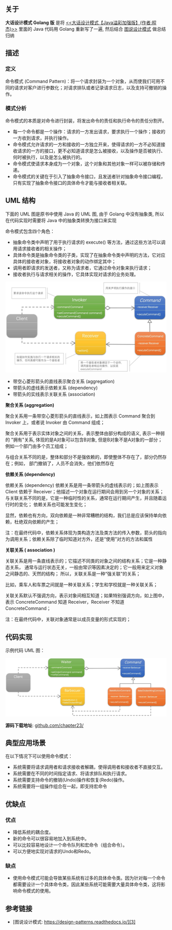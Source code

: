 [1]: https://juejin.cn/post/6844903703447765005
[2]: https://github.com/hzgaoshichao/playwithdesignpattern/tree/main/chapter23
[3]: https://design-patterns.readthedocs.io/zh-cn/latest/behavioral_patterns/command.html
[4]: https://book.douban.com/subject/36116620/
[5]: https://design-patterns.readthedocs.io/zh-cn/latest/index.html
## 关于
**大话设计模式 Golang 版** 是将 [<<大话设计模式【Java溢彩加强版】(作者:程杰)>>][4] 里面的 Java 代码用 Golang 重新写了一遍, 然后结合 [图说设计模式][5] 做总结归纳

## 描述
### 定义
命令模式 (Command Pattern)：将一个请求封装为一个对象，从而使我们可用不同的请求对客户进行参数化；对请求排队或者记录请求日志，以及支持可撤销的操作。

### **模式分析**
命令模式的本质是对命令进行封装，将发出命令的责任和执行命令的责任分割开。

- 每一个命令都是一个操作：请求的一方发出请求，要求执行一个操作；接收的一方收到请求，并执行操作。
- 命令模式允许请求的一方和接收的一方独立开来，使得请求的一方不必知道接收请求的一方的接口，更不必知道请求是怎么被接收，以及操作是否被执行、何时被执行，以及是怎么被执行的。
- 命令模式使请求本身成为一个对象，这个对象和其他对象一样可以被存储和传递。
- 命令模式的关键在于引入了抽象命令接口，且发送者针对抽象命令接口编程，只有实现了抽象命令接口的具体命令才能与接收者相关联。

## UML 结构
下面的 UML 图是原书中使用 Java 的 UML 图, 由于 Golang 中没有抽象类, 所以在代码实现时需要将 Java 中的抽象类转换为接口来实现

命令模式包含四个角色：
- 抽象命令类中声明了用于执行请求的 execute() 等方法，通过这些方法可以调用请求接收者的相关操作；
- 具体命令类是抽象命令类的子类，实现了在抽象命令类中声明的方法，它对应具体的接收者对象，将接收者对象的动作绑定其中；
- 调用者即请求的发送者，又称为请求者，它通过命令对象来执行请求；
- 接收者执行与请求相关的操作，它具体实现对请求的业务处理。

![chapter23-01-uml.png](../images/chapter23-01-uml.png)

- 带空心菱形箭头的直线表示聚合关系 (aggregation)
- 带箭头的虚线表示依赖关系 (dependency)
- 带箭头的实线表示关联关系 (association)

**聚合关系 (aggregation)**

聚合关系用一条带空心菱形箭头的直线表示，如上图表示 Command 聚合到 Invoker 上，或者说 Invoker 由 Command 组成；

聚合关系用于表示实体对象之间的关系，表示整体由部分构成的语义, 表示一种弱的 "拥有"关系, 体现的是A对象可以包含B对象, 但是B对象不是A对象的一部分；例如一个部门由多个员工组成；

与组合关系不同的是，整体和部分不是强依赖的，即使整体不存在了，部分仍然存在；例如， 部门撤销了，人员不会消失，他们依然存在

**依赖关系 (dependency)**

依赖关系 (dependency) 依赖关系是用一条带箭头的虚线表示的；如上图表示 Client 依赖于 Receiver；他描述一个对象在运行期间会用到另一个对象的关系； 与关联关系不同的是，它是一种临时性的关系，通常在运行期间产生，并且随着运行时的变化； 依赖关系也可能发生变化；

显然，依赖也有方向，双向依赖是一种非常糟糕的结构，我们总是应该保持单向依赖，杜绝双向依赖的产生；

注：在最终代码中，依赖关系体现为类构造方法及类方法的传入参数，箭头的指向为调用关系；依赖关系除了临时知道对方外，还是“使用”对方的方法和属性

**关联关系 ( association )**

关联关系是用一条直线表示的；它描述不同类的对象之间的结构关系；它是一种静态关系， 通常与运行状态无关，一般由常识等因素决定的；它一般用来定义对象之间静态的、天然的结构； 所以，关联关系是一种“强关联”的关系；

比如，乘车人和车票之间就是一种关联关系；学生和学校就是一种关联关系；

关联关系默认不强调方向，表示对象间相互知道；如果特别强调方向，如上图中，表示 ConcreteCommand 知道 Receiver，Receiver 不知道 ConcreteCommand；

注：在最终代码中，关联对象通常是以成员变量的形式实现的；

## 代码实现
示例代码 UML 图：

![chapter23-02-umldemo.png](../images/chapter23-02-umldemo.png)

**源码下载地址**: [github.com/chapter23/][2]

## 典型应用场景
在以下情况下可以使用命令模式：

- 系统需要将请求调用者和请求接收者解耦，使得调用者和接收者不直接交互。
- 系统需要在不同的时间指定请求、将请求排队和执行请求。
- 系统需要支持命令的撤销(Undo)操作和恢复(Redo)操作。
- 系统需要将一组操作组合在一起，即支持宏命令

## 优缺点
### 优点
- 降低系统的耦合度。
- 新的命令可以很容易地加入到系统中。
- 可以比较容易地设计一个命令队列和宏命令（组合命令）。
- 可以方便地实现对请求的Undo和Redo。

### 缺点
- 使用命令模式可能会导致某些系统有过多的具体命令类。因为针对每一个命令都需要设计一个具体命令类，因此某些系统可能需要大量具体命令类，这将影响命令模式的使用。

## 参考链接
- [图说设计模式: https://design-patterns.readthedocs.io/][3]
